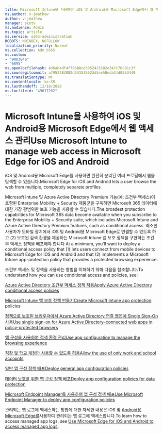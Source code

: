 ```yaml
---
title: Microsoft Intune을 사용하여 iOS 및 Android용 Microsoft Edge에서 웹 액세스 관리
ms.author: v-jmathew
author: v-jmathew
manager: scotv
ms.audience: Admin
ms.topic: article
ms.service: o365-administration
ROBOTS: NOINDEX, NOFOLLOW
localization_priority: Normal
ms.collection: Adm_O365
ms.custom:
- "9003846"
- "6895"
ms.openlocfilehash: 4d6ab4df4ff9588ce5052421602e347c76c91c3f
ms.sourcegitcommit: a7952283882d341515623d5ae58eda14d0553449
ms.translationtype: MT
ms.contentlocale: ko-KR
ms.lasthandoff: 12/10/2020
ms.locfileid: "49617282"
---
```

# <a name="use-microsoft-intune-to-manage-web-access-in-microsoft-edge-for-ios-and-android"></a><span data-ttu-id="ccece-102">Microsoft Intune을 사용하여 iOS 및 Android용 Microsoft Edge에서 웹 액세스 관리</span><span class="sxs-lookup"><span data-stu-id="ccece-102">Use Microsoft Intune to manage web access in Microsoft Edge for iOS and Android</span></span>

<span data-ttu-id="ccece-103">iOS 및 Android용 Microsoft Edge를 사용하면 완전히 분리된 여러 프로필에서 웹을 탐색할 수 있습니다.</span><span class="sxs-lookup"><span data-stu-id="ccece-103">Microsoft Edge for iOS and Android lets a user browse the web from multiple, completely separate profiles.</span></span>

<span data-ttu-id="ccece-104">Microsoft Intune 및 Azure Active Directory Premium 기능(예: 조건부 액세스)이 포함된 Enterprise Mobility + Security 제품군을 구독하면 Microsoft 365 데이터에 대한 가장 광범위한 보호 기능을 사용할 수 있습니다.</span><span class="sxs-lookup"><span data-stu-id="ccece-104">The broadest protection capabilities for Microsoft 365 data become available when you subscribe to the Enterprise Mobility + Security suite, which includes Microsoft Intune and Azure Active Directory Premium features, such as conditional access.</span></span> <span data-ttu-id="ccece-105">최소한 사용자가 모바일 장치에서 iOS 및 Android용 Microsoft Edge로 연결할 수 있도록 하고 (2) 보호된 검색 환경을 제공하는 Microsoft Intune 앱 보호 정책을 구현하는 조건부 액세스 정책을 배포해야 합니다.</span><span class="sxs-lookup"><span data-stu-id="ccece-105">At a minimum, you’ll want to deploy a conditional access policy that (1) lets users connect from mobile devices to Microsoft Edge for iOS and Android and that (2) implements a Microsoft Intune app-protection policy that provides a protected browsing experience.</span></span>

<span data-ttu-id="ccece-106">조건부 액세스 및 정책을 사용하는 방법을 이해하기 위해 다음을 참조합니다.</span><span class="sxs-lookup"><span data-stu-id="ccece-106">To understand how you can use conditional access and policies, see:</span></span>

[<span data-ttu-id="ccece-107">Azure Active Directory 조건부 액세스 정책 적용</span><span class="sxs-lookup"><span data-stu-id="ccece-107">Apply Azure Active Directory conditional access policies</span></span>](https://go.microsoft.com/fwlink/?linkid=2132481)

[<span data-ttu-id="ccece-108">Microsoft Intune 앱 보호 정책 만들기</span><span class="sxs-lookup"><span data-stu-id="ccece-108">Create Microsoft Intune app protection policies</span></span>](https://go.microsoft.com/fwlink/?linkid=2132651)

[<span data-ttu-id="ccece-109">정책으로 보호된 브라우저에서 Azure Active Directory 연결 웹앱에 Single Sign-On 사용</span><span class="sxs-lookup"><span data-stu-id="ccece-109">Use single sign-on for Azure Active Directory–connected web apps in policy-protected browsers</span></span>](https://go.microsoft.com/fwlink/?linkid=2132482)

[<span data-ttu-id="ccece-110">앱 구성을 사용하여 검색 환경 관리</span><span class="sxs-lookup"><span data-stu-id="ccece-110">Use app configuration to manage the browsing experience</span></span>](https://go.microsoft.com/fwlink/?linkid=2132483)

[<span data-ttu-id="ccece-111">직장 및 학교 계정만 사용할 수 있도록 허용</span><span class="sxs-lookup"><span data-stu-id="ccece-111">Allow the use of only work and school accounts</span></span>](https://go.microsoft.com/fwlink/?linkid=2132652)

[<span data-ttu-id="ccece-112">일반 앱 구성 정책 배포</span><span class="sxs-lookup"><span data-stu-id="ccece-112">Deploy general app configuration policies</span></span>](https://go.microsoft.com/fwlink/?linkid=2132653)

[<span data-ttu-id="ccece-113">데이터 보호를 위한 앱 구성 정책 배포</span><span class="sxs-lookup"><span data-stu-id="ccece-113">Deploy app configuration policies for data protection</span></span>](https://go.microsoft.com/fwlink/?linkid=2132654)

[<span data-ttu-id="ccece-114">Microsoft Endpoint Manager를 사용하여 앱 구성 정책 배포</span><span class="sxs-lookup"><span data-stu-id="ccece-114">Use Microsoft Endpoint Manager to deploy app configuration policies</span></span>](https://go.microsoft.com/fwlink/?linkid=2132707)

<span data-ttu-id="ccece-115">관리되는 앱 로그에 액세스하는 방법에 대한 자세한 내용은 iOS 및 [Android용 Microsoft Edge를](https://go.microsoft.com/fwlink/?linkid=2132578)사용하여 관리되는 앱 로그에 액세스합니다.</span><span class="sxs-lookup"><span data-stu-id="ccece-115">To learn how to access managed app logs, see [Use Microsoft Edge for iOS and Android to access managed app logs](https://go.microsoft.com/fwlink/?linkid=2132578).</span></span>
